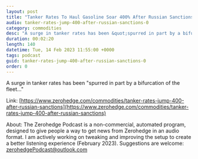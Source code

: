 ```yaml
---
layout: post
title: "Tanker Rates To Haul Gasoline Soar 400% After Russian Sanctions "
audio: tanker-rates-jump-400-after-russian-sanctions-0
category: commodities
desc: "A surge in tanker rates has been &quot;spurred in part by a bifurcation of the fleet...&quot;  "
duration: 00:02:20
length: 140
datetime: Tue, 14 Feb 2023 11:55:00 +0000
tags: podcast
guid: tanker-rates-jump-400-after-russian-sanctions-0
order: 0
---
```

A surge in tanker rates has been &quot;spurred in part by a bifurcation of the fleet...&quot;  

Link: [https://www.zerohedge.com/commodities/tanker-rates-jump-400-after-russian-sanctions](https://www.zerohedge.com/commodities/tanker-rates-jump-400-after-russian-sanctions)

About: The Zerohedge Podcast is a non-commercial, automated program, designed to give people a way to get news from Zerohedge in an audio format.  I am actively working on tweaking and improving the setup to create a better listening experience (February 2023).  Suggestions are welcome: [zerohedgePodcast@outlook.com](mailto:zerohedgePodcast@outlook.com)